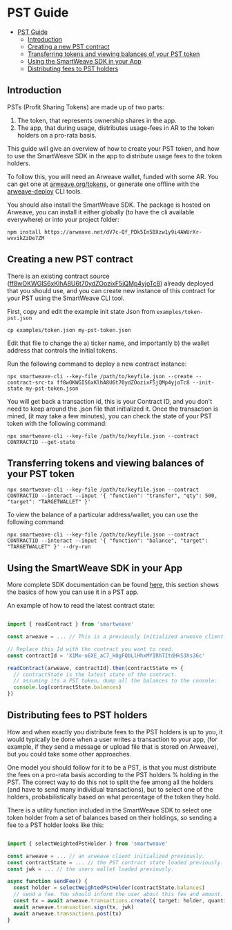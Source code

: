# PST Guide

- [PST Guide](#pst-guide)
  - [Introduction](#introduction)
  - [Creating a new PST contract](#creating-a-new-pst-contract)
  - [Transferring tokens and viewing balances of your PST token](#transferring-tokens-and-viewing-balances-of-your-pst-token)
  - [Using the SmartWeave SDK in your App](#using-the-smartweave-sdk-in-your-app)
  - [Distributing fees to PST holders](#distributing-fees-to-pst-holders)

## Introduction

PSTs (Profit Sharing Tokens) are made up of two parts:

1. The token, that represents ownership shares in the app.
2. The app, that during usage, distributes usage-fees in AR to the token holders on a pro-rata basis.

This guide will give an overview of how to create your PST token, and how to use the SmartWeave SDK in the app to distribute usage fees to the token holders.

To follow this, you will need an Arweave wallet, funded with some AR. You can get one at [arweave.org/tokens](https://arweave.org/tokens), or generate one offline with the [arweave-deploy](https://github.com/ArweaveTeam/arweave-deploy#arweave-deploy) CLI tools.

You should also install the SmartWeave SDK. The package is hosted on Arweave, you can install it either globally (to have the cli available everywhere) or into your project folder:

`npm install https://arweave.net/dV7c-Qf_PDk5In5BXzw1y9i4AWUrXr-wvvikZzDe7ZM`

## Creating a new PST contract

There is an existing contract source ([ff8wOKWGIS6xKlhA8U6t70ydZOozixF5jQMp4yjoTc8](https://arweave.net/ff8wOKWGIS6xKlhA8U6t70ydZOozixF5jQMp4yjoTc8)) already deployed that you should use, and you can create new instance of this contract for your PST using the SmartWeave CLI tool.

First, copy and edit the example init state Json from `examples/token-pst.json`

`cp examples/token.json my-pst-token.json`

Edit that file to change the a) ticker name, and importantly b) the wallet address that controls the initial tokens.

Run the following command to deploy a new contract instance:

`npx smartweave-cli --key-file /path/to/keyfile.json --create --contract-src-tx ff8wOKWGIS6xKlhA8U6t70ydZOozixF5jQMp4yjoTc8 --init-state my-pst-token.json`

You will get back a transaction id, this is your Contract ID, and you don't need to keep around the .json file that initialized it. Once the transaction is mined, (it may take a few minutes), you can check the state of your PST token with the following command:

`npx smartweave-cli --key-file /path/to/keyfile.json --contract CONTRACTID --get-state`

## Transferring tokens and viewing balances of your PST token

`npx smartweave-cli --key-file /path/to/keyfile.json --contract CONTRACTID --interact --input '{ "function": "transfer", "qty": 500, "target": "TARGETWALLET" }'`

To view the balance of a particular address/wallet, you can use the following command:

`npx smartweave-cli --key-file /path/to/keyfile.json --contract CONTRACTID --interact --input '{ "function": "balance", "target": "TARGETWALLET" }' --dry-run`

## Using the SmartWeave SDK in your App

More complete SDK documentation can be found [here](SDK.md), this section shows the basics of how you can use it in a PST app.

An example of how to read the latest contract state:

```typescript

import { readContract } from 'smartweave'

const arweave = ... // This is a previously initialized arweave client.

// Replace this Id with the contract you want to read.
const contractId = 'X1Mx-u6XE_aC7_k0gFQbLlHhxMYIRhTItdHkS3hs36c'

readContract(arweave, contractId).then(contractState => {
  // contractState is the latest state of the contract.
  // assuming its a PST token, dump all the balances to the console:
  console.log(contractState.balances)
})
```

## Distributing fees to PST holders

How and when exactly you distribute fees to the PST holders is up to you, it would typically be done when a user writes a transaction to your app, (for example, if they send a message or upload file that is stored on Arweave), but you could take some other approaches.

One model you should follow for it to be a PST, is that you must distribute the fees on a pro-rata basis according to the PST holders % holding in the PST. The correct way to do this not to split the fee among all the holders (and have to send many individual transactions), but to select one of the holders, probabilistically based on what percentage of the token they hold.

There is a utility function included in the SmartWeave SDK to select one token holder from a set of balances based on their holdings, so sending a fee to a PST holder looks like this:

```typescript

import { selectWeightedPstHolder } from 'smartweave'

const arweave = ... // an arweave client initialized previously.
const contractState = ... // the PST contract state loaded previously.
const jwk = ... // the users wallet loaded previously.

async function sendFee() {
  const holder = selectWeightedPstHolder(contractState.balances)
  // send a fee. You should inform the user about this fee and amount.
  const tx = await arweave.transactions.create({ target: holder, quantity: 0.1 }, jwk)
  await arweave.transaction.sign(tx, jwk)
  await arweave.transactions.post(tx)
}
```
